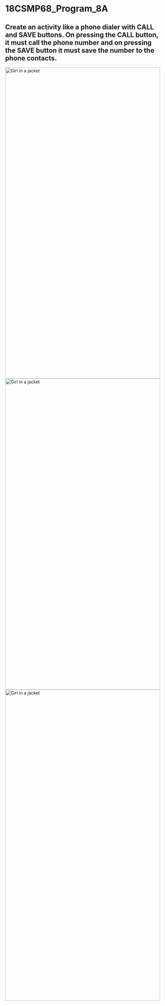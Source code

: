 
# 18CSMP68_Program_8A

<html>
<h2>Create an activity like a phone dialer with CALL and SAVE buttons. On pressing the
CALL button, it must call the phone number and on pressing the SAVE button it must
save the number to the phone contacts.</h2>

<img src="https://user-images.githubusercontent.com/57123588/128625250-9db381fc-cc60-446d-85fe-6bb8db8fd22c.png" alt="Girl in a jacket" width="500" height="1000">

<img src="https://user-images.githubusercontent.com/57123588/128625267-99351f2c-f8f0-4fe6-9575-28276ccec9a8.png" alt="Girl in a jacket" width="500" height="1000">

<img src="https://user-images.githubusercontent.com/57123588/128625285-5360265d-f1aa-41d0-95fc-a65d9c8f68d0.png" alt="Girl in a jacket" width="500" height="1000">

</html>




